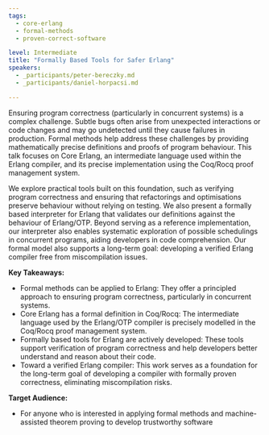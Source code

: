 ```yaml
---
tags: 
  - core-erlang
  - formal-methods
  - proven-correct-software

level: Intermediate
title: "Formally Based Tools for Safer Erlang"
speakers: 
  - _participants/peter-bereczky.md
  - _participants/daniel-horpacsi.md

---
```

Ensuring program correctness (particularly in concurrent systems) is a complex challenge. Subtle bugs often arise from unexpected interactions or code changes and may go undetected until they cause failures in production. Formal methods help address these challenges by providing mathematically precise definitions and proofs of program behaviour. This talk focuses on Core Erlang, an intermediate language used within the Erlang compiler, and its precise implementation using the Coq/Rocq proof management system.

We explore practical tools built on this foundation, such as verifying program correctness and ensuring that refactorings and optimisations preserve behaviour without relying on testing. We also present a formally based interpreter for Erlang that validates our definitions against the behaviour of Erlang/OTP. Beyond serving as a reference implementation, our interpreter also enables systematic exploration of possible schedulings in concurrent programs, aiding developers in code comprehension. Our formal model also supports a long-term goal: developing a verified Erlang compiler free from miscompilation issues.

**Key Takeaways:**

- Formal methods can be applied to Erlang: They offer a principled approach to ensuring program correctness, particularly in concurrent systems.
- Core Erlang has a formal definition in Coq/Rocq: The intermediate language used by the Erlang/OTP compiler is precisely modelled in the Coq/Rocq proof management system.
- Formally based tools for Erlang are actively developed: These tools support verification of program correctness and help developers better understand and reason about their code.
- Toward a verified Erlang compiler: This work serves as a foundation for the long-term goal of developing a compiler with formally proven correctness, eliminating miscompilation risks.

**Target Audience:**

- For anyone who is interested in applying formal methods and machine-assisted theorem proving to develop trustworthy software
